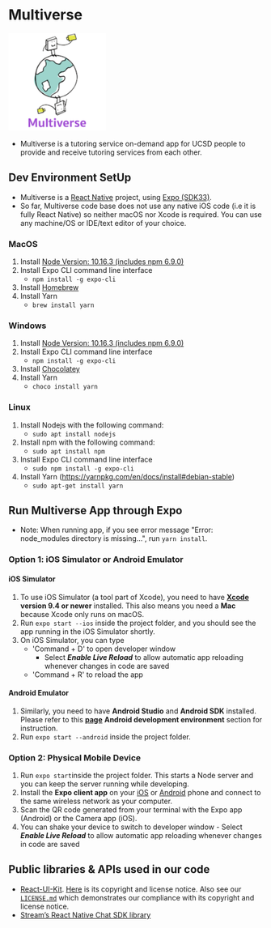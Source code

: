 # Multiverse
![alt text](./assets/icon.png)
* Multiverse is a tutoring service on-demand app for UCSD people to provide and receive tutoring services from each other.

## Dev Environment SetUp 
* Multiverse is a [React Native](https://facebook.github.io/react-native/docs/getting-started) project, using [Expo (SDK33)](https://docs.expo.io/versions/v33.0.0/).
* So far, Multiverse code base does not use any native iOS code (i.e it is fully React Native) so neither macOS nor Xcode is required. You can use any machine/OS or IDE/text editor of your choice.

### MacOS
1. Install [Node Version: 10.16.3 (includes npm 6.9.0)](https://nodejs.org/en/download/)
2. Install Expo CLI command line interface
   - `npm install -g expo-cli`
3. Install [Homebrew](https://brew.sh/)
4. Install Yarn
   - `brew install yarn`

### Windows
1. Install [Node Version: 10.16.3 (includes npm 6.9.0)](https://nodejs.org/en/download/)
2. Install Expo CLI command line interface
   - `npm install -g expo-cli`
3. Install [Chocolatey](https://chocolatey.org/install#installing-chocolatey)
4. Install Yarn
   - `choco install yarn`

### Linux
1. Install Nodejs with the following command:
   - `sudo apt install nodejs`
2. Install npm with the following command:
   - `sudo apt install npm`
3. Install Expo CLI command line interface
   - `sudo npm install -g expo-cli`
4. Install Yarn (https://yarnpkg.com/en/docs/install#debian-stable)
   - `sudo apt-get install yarn`

## Run Multiverse App through Expo
* Note: When running app, if you see error message "Error: node_modules directory is missing...", run `yarn install`.

### Option 1: iOS Simulator or Android Emulator
#### iOS Simulator
  1. To use iOS Simulator (a tool part of Xcode), you need to have [**Xcode**](https://apps.apple.com/us/app/xcode/id497799835?mt=12) **version 9.4 or newer** installed. This also means you need a **Mac** because Xcode only runs on macOS.
  2. Run `expo start --ios` inside the project folder, and you should see the app running in the iOS Simulator shortly. 
  3. On iOS Simulator, you can type
     - 'Command + D' to open developer window
       - Select ***Enable Live Reload*** to allow automatic app reloading whenever changes in code are saved
     - 'Command + R' to reload the app
#### Android Emulator
  1. Similarly, you need to have **Android Studio** and **Android SDK** installed. Please refer to this [**page**](https://facebook.github.io/react-native/docs/getting-started) **Android development environment** section for instruction.
  2. Run `expo start --android` inside the project folder.

### Option 2: Physical Mobile Device
  1. Run `expo start`inside the project folder. This starts a Node server and you can keep the server running while developing. 
  2. Install the **Expo client app** on your [iOS](https://apps.apple.com/us/app/expo-client/id982107779) or [Android](https://play.google.com/store/apps/details?id=host.exp.exponent) phone and connect to the same wireless network as your computer.
  3. Scan the QR code generated from your terminal with the Expo app (Android) or the Camera app (iOS).
  4. You can shake your device to switch to developer window
    - Select ***Enable Live Reload*** to allow automatic app reloading whenever changes in code are saved

## Public libraries & APIs used in our code
* [React-UI-Kit](https://github.com/react-ui-kit). [Here](https://github.com/react-ui-kit/dribbble2react/blob/master/LICENSE.md) is its copyright and license notice. Also see our [`LICENSE.md`](/LICENSE.md) which demonstrates our compliance with its copyright and license notice. 
* [Stream’s React Native Chat SDK library](https://getstream.io/chat/react-native-chat/tutorial/)
